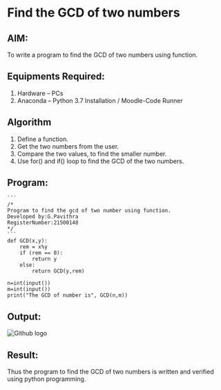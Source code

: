 # Find the GCD of two numbers

## AIM:
To write a program to find the GCD of two numbers using function.

## Equipments Required:
1. Hardware – PCs
2. Anaconda – Python 3.7 Installation / Moodle-Code Runner

## Algorithm
1. Define a function.
2. Get the two numbers from the user.
3. Compare the two values, to find the smaller number.
4. Use for() and if() loop to find the GCD of the two numbers.

## Program:
~~~
```
/*
Program to find the gcd of two number using function.
Developed by:G.Pavithra
RegisterNumber:21500148
*/
```
def GCD(x,y):
    rem = x%y
    if (rem == 0):
        return y
    else:
        return GCD(y,rem)
        
n=int(input())
m=int(input())
print("The GCD of number is", GCD(n,m))
~~~
## Output:
![Github logo](gcdpython.PNG)

## Result:
Thus the program to find the GCD of two numbers is written and verified using python programming.
